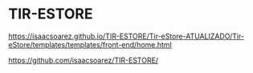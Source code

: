 # TIR-ESTORE


 https://isaacsoarez.github.io/TIR-ESTORE/Tir-eStore-ATUALIZADO/Tir-eStore/templates/templates/front-end/home.html


 https://github.com/isaacsoarez/TIR-ESTORE/
